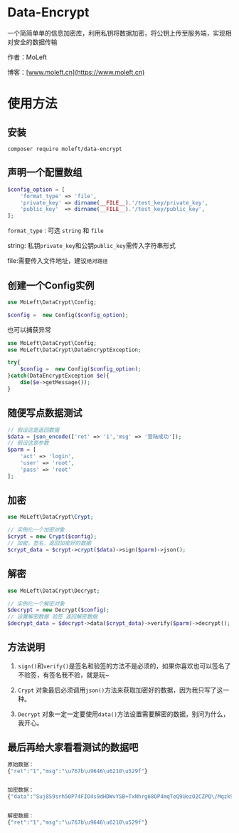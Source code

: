 # Data-Encrypt
一个简简单单的信息加密库，利用私钥将数据加密，将公钥上传至服务端，实现相对安全的数据传输

作者：MoLeft

博客：[www.moleft.cn](https://www.moleft.cn)

# 使用方法

## 安装
```shell
composer require moleft/data-encrypt
```
## 声明一个配置数组

```php
$config_option = [
    'format_type' => 'file',
    'private_key' => dirname(__FILE__).'/test_key/private_key',
    'public_key'  => dirname(__FILE__).'/test_key/public_key',
];
```
``format_type`` : 可选 ``string`` 和 ``file``

string: 私钥``private_key``和公钥``public_key``需传入字符串形式

file:需要传入文件地址，建议``绝对路径``

## 创建一个Config实例

```php
use MoLeft\DataCrypt\Config;

$config =  new Config($config_option);
```
也可以捕获异常
```php
use MoLeft\DataCrypt\Config;
use MoLeft\DataCrypt\DataEncryptException;

try{
    $config =  new Config($config_option);
}catch(DataEncryptException $e){
    die($e->getMessage());
}
```

## 随便写点数据测试

```php
// 假设这是返回数据
$data = json_encode(['ret' => '1','msg' => '登陆成功']);
// 假设这是参数
$parm = [
    'act' => 'login',
    'user' => 'root',
    'pass' => 'root'
];
```

## 加密

```php
use MoLeft\DataCrypt\Crypt;

// 实例化一个加密对象
$crypt = new Crypt($config);
// 加密，签名，返回加密好的数据
$crypt_data = $crypt->crypt($data)->sign($parm)->json();
```

## 解密

```php
use MoLeft\DataCrypt\Decrypt;

// 实例化一个解密对象
$decrypt = new Decrypt($config);
// 设置解密数据 验签 返回解密数据
$decrypt_data = $decrypt->data($crypt_data)->verify($parm)->decrypt();
```

## 方法说明

1. ``sign()``和``verify()``是签名和验签的方法不是必须的，如果你喜欢也可以签名了不验签，有签名我不验，就是玩~

2. ``Crypt`` 对象最后必须调用``json()``方法来获取加密好的数据，因为我只写了这一种。

3. ``Decrypt`` 对象一定一定要使用``data()``方法设置需要解密的数据，别问为什么，我开心。

## 最后再给大家看看测试的数据吧

```php
原始数据：
{"ret":"1","msg":"\u767b\u9646\u6210\u529f"}


加密数据：
{"data":"Suj8S9srh50P74FIO4s9dHDWvYSB+TxNhrg68OP4mqTeQ9UezO2CZPQ\/Mqzk9r0TUJ\/VReDqxtwrP4O8K6GlmpgyW\/RTXMPy5rGsv1K\/RD45LMPVr1VJyiyKDqjNLZ+D8SLFwNi5dn1uukGqeTO6IzcD\/vf4WuYQ7xq\/yV0hF1e+gh4GkYSQczFWPJNtwWHRDi8Q0rOu48tPbb\/5poduKyObh7CZDiQ3OWuXyS7b2KMMGAL9BM3p0Juzq19QmfSYFl3uBzNu+\/N7LuHhy3egMYNCHpYPkr7xcT9Ra7muaMuTMcJPKSv\/APark3cJnl5ZA+HzJXrDEFJjNIgRAeaBXQ==","sign":"JClGoEWdwIAfUSnIPv1eaqzH7ETC6eeq0c3smEeLq4FkOtEQB\/Q3qLww76ZqWy1Dc4ubyB7eTjGiKouJdusRq0z4glBz0Vze1ZRlQMYVydmUiL4KlCE25fHwyfDTE2KTQs4ZG1bSfe1ENz\/twaLlvBJwhATsoiq7oV1YUAWeAinpREkkdSQL+N1KzkDuIp9JP73b0r3n5g2Rx1QINS1\/T6VIsA2wkqNCHm+43y2A928CCkQdve7VFk\/rL71+XdKWzYRoU+Xde1NPEDOuWP7SzV\/3+DdBwmUjahS\/pIBq0twueQYstPSSd7GU2Lmh\/92+y1SKamW2lIx1kmHcwgcZmA=="}


解密数据：
{"ret":"1","msg":"\u767b\u9646\u6210\u529f"}
```
